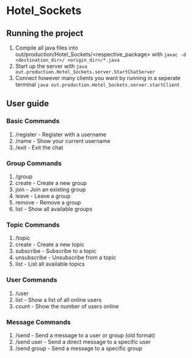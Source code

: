 # Hotel_Sockets

## Running the project

1. Compile all java files into out/production/Hotel_Sockets/<respective_package> with `javac -d <destination_dir>/ <origin_dir>/*.java`
2. Start up the server with `java out.production.Hotel_Sockets.server.StartChatServer`
3. Connect however many clients you want by running in a seperate terminal `java out.production.Hotel_Sockets.server.startClient`

## User guide

### Basic Commands
1. /register <username> - Register with a username
2. /name - Show your current username
3. /exit - Exit the chat

### Group Commands
1. /group <flag> <groupName>
  1. create - Create a new group
  2. join - Join an existing group
  3. leave - Leave a group
  4. remove - Remove a group
  5. list - Show all available groups

### Topic Commands
1. /topic <flag> <topicName>
  1. create - Create a new topic
  2. subscribe - Subscribe to a topic
  3. unsubscribe - Unsubscribe from a topic
  4. list - List all available topics

### User Commands
1. /user <flag>
  1. list - Show a list of all online users
  2. count - Show the number of users online

### Message Commands
1. /send <target> <message> - Send a message to a user or group (old format)
2. /send user <username> <message> - Send a direct message to a specific user
3. /send group <groupname> <message> - Send a message to a specific group